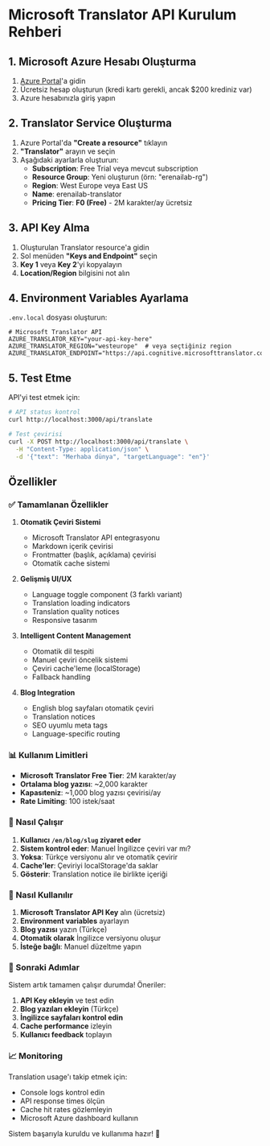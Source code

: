 # Microsoft Translator API Kurulum Rehberi

## 1. Microsoft Azure Hesabı Oluşturma

1. [Azure Portal](https://portal.azure.com)'a gidin
2. Ücretsiz hesap oluşturun (kredi kartı gerekli, ancak $200 krediniz var)
3. Azure hesabınızla giriş yapın

## 2. Translator Service Oluşturma

1. Azure Portal'da **"Create a resource"** tıklayın
2. **"Translator"** arayın ve seçin
3. Aşağıdaki ayarlarla oluşturun:
   - **Subscription**: Free Trial veya mevcut subscription
   - **Resource Group**: Yeni oluşturun (örn: "erenailab-rg")
   - **Region**: West Europe veya East US
   - **Name**: erenailab-translator
   - **Pricing Tier**: **F0 (Free)** - 2M karakter/ay ücretsiz

## 3. API Key Alma

1. Oluşturulan Translator resource'a gidin
2. Sol menüden **"Keys and Endpoint"** seçin
3. **Key 1** veya **Key 2**'yi kopyalayın
4. **Location/Region** bilgisini not alın

## 4. Environment Variables Ayarlama

`.env.local` dosyası oluşturun:

```env
# Microsoft Translator API
AZURE_TRANSLATOR_KEY="your-api-key-here"
AZURE_TRANSLATOR_REGION="westeurope"  # veya seçtiğiniz region
AZURE_TRANSLATOR_ENDPOINT="https://api.cognitive.microsofttranslator.com"
```

## 5. Test Etme

API'yi test etmek için:

```bash
# API status kontrol
curl http://localhost:3000/api/translate

# Test çevirisi
curl -X POST http://localhost:3000/api/translate \
  -H "Content-Type: application/json" \
  -d '{"text": "Merhaba dünya", "targetLanguage": "en"}'
```

## Özellikler

### ✅ Tamamlanan Özellikler

1. **Otomatik Çeviri Sistemi**
   - Microsoft Translator API entegrasyonu
   - Markdown içerik çevirisi
   - Frontmatter (başlık, açıklama) çevirisi
   - Otomatik cache sistemi

2. **Gelişmiş UI/UX**
   - Language toggle component (3 farklı variant)
   - Translation loading indicators
   - Translation quality notices
   - Responsive tasarım

3. **Intelligent Content Management**
   - Otomatik dil tespiti
   - Manuel çeviri öncelik sistemi
   - Çeviri cache'leme (localStorage)
   - Fallback handling

4. **Blog Integration**
   - English blog sayfaları otomatik çeviri
   - Translation notices
   - SEO uyumlu meta tags
   - Language-specific routing

### 📊 Kullanım Limitleri

- **Microsoft Translator Free Tier**: 2M karakter/ay
- **Ortalama blog yazısı**: ~2,000 karakter
- **Kapasıteniz**: ~1,000 blog yazısı çevirisi/ay
- **Rate Limiting**: 100 istek/saat

### 🔧 Nasıl Çalışır

1. **Kullanıcı `/en/blog/slug` ziyaret eder**
2. **Sistem kontrol eder**: Manuel İngilizce çeviri var mı?
3. **Yoksa**: Türkçe versiyonu alır ve otomatik çevirir
4. **Cache'ler**: Çeviriyi localStorage'da saklar
5. **Gösterir**: Translation notice ile birlikte içeriği

### 🚀 Nasıl Kullanılır

1. **Microsoft Translator API Key** alın (ücretsiz)
2. **Environment variables** ayarlayın
3. **Blog yazısı** yazın (Türkçe)
4. **Otomatik olarak** İngilizce versiyonu oluşur
5. **İsteğe bağlı**: Manuel düzeltme yapın

### 🎯 Sonraki Adımlar

Sistem artık tamamen çalışır durumda! Öneriler:

1. **API Key ekleyin** ve test edin
2. **Blog yazıları ekleyin** (Türkçe)
3. **İngilizce sayfaları kontrol edin**
4. **Cache performance** izleyin
5. **Kullanıcı feedback** toplayın

### 📈 Monitoring

Translation usage'ı takip etmek için:
- Console logs kontrol edin
- API response times ölçün
- Cache hit rates gözlemleyin
- Microsoft Azure dashboard kullanın

Sistem başarıyla kuruldu ve kullanıma hazır! 🎉